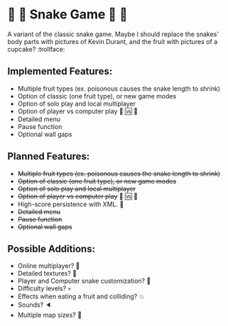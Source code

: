 # :snake: :cherries: Snake Game :cherries: :snake: 
A variant of the classic snake game.
Maybe I should replace the snakes' body parts with pictures of Kevin Durant, and the fruit with pictures of a cupcake? :trollface:

## Implemented Features:
  * Multiple fruit types (ex. poisonous causes the snake length to shrink)
  * Option of classic (one fruit type), or new game modes
  * Option of solo play and local multiplayer
  * Option of player vs computer play :runner: :vs: :robot:
  * Detailed menu
  * Pause function
  * Optional wall gaps

## Planned Features:
  * ~~Multiple fruit types (ex. poisonous causes the snake length to shrink)~~
  * ~~Option of classic (one fruit type), or new game modes~~
  * ~~Option of solo play and local multiplayer~~
  * ~~Option of player vs computer play~~ :runner: :vs: :robot:
  * High-score persistence with XML. :floppy_disk:
  * ~~Detailed menu~~
  * ~~Pause function~~
  * ~~Optional wall gaps~~
 
## Possible Additions:

  * Online multiplayer? :signal_strength:
  * Detailed textures? :art:
  * Player and Computer snake customization? :wrench:
  * Difficulty levels? :skull:
  * Effects when eating a fruit and colliding? :boom:
  * Sounds? :speaker:
  * Multiple map sizes? :page_facing_up:
